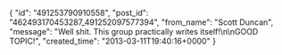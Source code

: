  {
   "id": "491253790910558",
   "post_id": "462493170453287_491252097577394",
   "from_name": "Scott Duncan",
   "message": "Well shit. This group practically writes itself!\n\nGOOD TOPIC!",
   "created_time": "2013-03-11T19:40:16+0000"
 }
